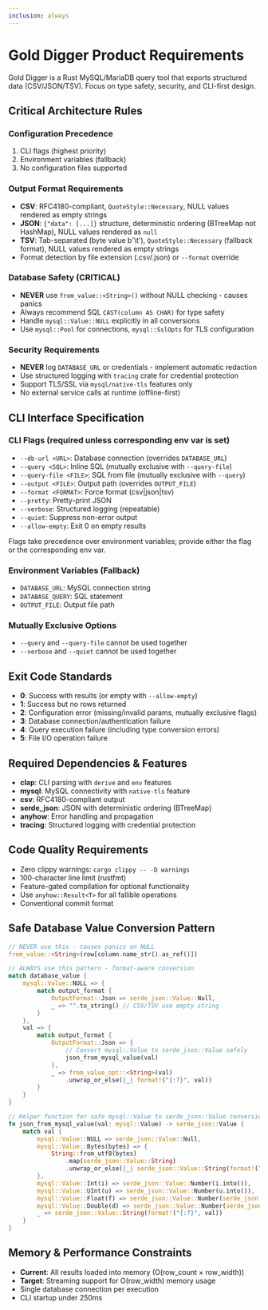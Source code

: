 ```yaml
---
inclusion: always
---
```


# Gold Digger Product Requirements

Gold Digger is a Rust MySQL/MariaDB query tool that exports structured data (CSV/JSON/TSV). Focus on type safety, security, and CLI-first design.

## Critical Architecture Rules

### Configuration Precedence

1. CLI flags (highest priority)
2. Environment variables (fallback)
3. No configuration files supported

### Output Format Requirements

- **CSV**: RFC4180-compliant, `QuoteStyle::Necessary`, NULL values rendered as empty strings
- **JSON**: `{"data": [...]}` structure, deterministic ordering (BTreeMap not HashMap), NULL values rendered as `null`
- **TSV**: Tab-separated (byte value b'\\t'), `QuoteStyle::Necessary` (fallback format), NULL values rendered as empty strings
- Format detection by file extension (.csv/.json) or `--format` override

### Database Safety (CRITICAL)

- **NEVER** use `from_value::<String>()` without NULL checking - causes panics
- Always recommend SQL `CAST(column AS CHAR)` for type safety
- Handle `mysql::Value::NULL` explicitly in all conversions
- Use `mysql::Pool` for connections, `mysql::SslOpts` for TLS configuration

### Security Requirements

- **NEVER** log `DATABASE_URL` or credentials - implement automatic redaction
- Use structured logging with `tracing` crate for credential protection
- Support TLS/SSL via `mysql/native-tls` features only
- No external service calls at runtime (offline-first)

## CLI Interface Specification

### CLI Flags (required unless corresponding env var is set)

- `--db-url <URL>`: Database connection (overrides `DATABASE_URL`)
- `--query <SQL>`: Inline SQL (mutually exclusive with `--query-file`)
- `--query-file <FILE>`: SQL from file (mutually exclusive with `--query`)
- `--output <FILE>`: Output path (overrides `OUTPUT_FILE`)
- `--format <FORMAT>`: Force format (csv|json|tsv)
- `--pretty`: Pretty-print JSON
- `--verbose`: Structured logging (repeatable)
- `--quiet`: Suppress non-error output
- `--allow-empty`: Exit 0 on empty results

Flags take precedence over environment variables; provide either the flag or the corresponding env var.

### Environment Variables (Fallback)

- `DATABASE_URL`: MySQL connection string
- `DATABASE_QUERY`: SQL statement
- `OUTPUT_FILE`: Output file path

### Mutually Exclusive Options

- `--query` and `--query-file` cannot be used together
- `--verbose` and `--quiet` cannot be used together

## Exit Code Standards

- **0**: Success with results (or empty with `--allow-empty`)
- **1**: Success but no rows returned
- **2**: Configuration error (missing/invalid params, mutually exclusive flags)
- **3**: Database connection/authentication failure
- **4**: Query execution failure (including type conversion errors)
- **5**: File I/O operation failure

## Required Dependencies & Features

- **clap**: CLI parsing with `derive` and `env` features
- **mysql**: MySQL connectivity with `native-tls` feature
- **csv**: RFC4180-compliant output
- **serde_json**: JSON with deterministic ordering (BTreeMap)
- **anyhow**: Error handling and propagation
- **tracing**: Structured logging with credential protection

## Code Quality Requirements

- Zero clippy warnings: `cargo clippy -- -D warnings`
- 100-character line limit (rustfmt)
- Feature-gated compilation for optional functionality
- Use `anyhow::Result<T>` for all fallible operations
- Conventional commit format

## Safe Database Value Conversion Pattern

```rust
// NEVER use this - causes panics on NULL
from_value::<String>(row[column.name_str().as_ref()])

// ALWAYS use this pattern - format-aware conversion
match database_value {
    mysql::Value::NULL => {
        match output_format {
            OutputFormat::Json => serde_json::Value::Null,
            _ => "".to_string() // CSV/TSV use empty string
        }
    },
    val => {
        match output_format {
            OutputFormat::Json => {
                // Convert mysql::Value to serde_json::Value safely
                json_from_mysql_value(val)
            },
            _ => from_value_opt::<String>(val)
                .unwrap_or_else(|_| format!("{:?}", val))
        }
    }
}

// Helper function for safe mysql::Value to serde_json::Value conversion
fn json_from_mysql_value(val: mysql::Value) -> serde_json::Value {
    match val {
        mysql::Value::NULL => serde_json::Value::Null,
        mysql::Value::Bytes(bytes) => {
            String::from_utf8(bytes)
                .map(serde_json::Value::String)
                .unwrap_or_else(|_| serde_json::Value::String(format!("{:?}", val)))
        },
        mysql::Value::Int(i) => serde_json::Value::Number(i.into()),
        mysql::Value::UInt(u) => serde_json::Value::Number(u.into()),
        mysql::Value::Float(f) => serde_json::Value::Number(serde_json::Number::from_f64(f as f64).unwrap_or_else(|| serde_json::Value::String(format!("{:?}", f)).as_number().unwrap().clone())),
        mysql::Value::Double(d) => serde_json::Value::Number(serde_json::Number::from_f64(d).unwrap_or_else(|| serde_json::Value::String(format!("{:?}", d)).as_number().unwrap().clone())),
        _ => serde_json::Value::String(format!("{:?}", val))
    }
}
```

## Memory & Performance Constraints

- **Current**: All results loaded into memory (O(row_count × row_width))
- **Target**: Streaming support for O(row_width) memory usage
- Single database connection per execution
- CLI startup under 250ms
